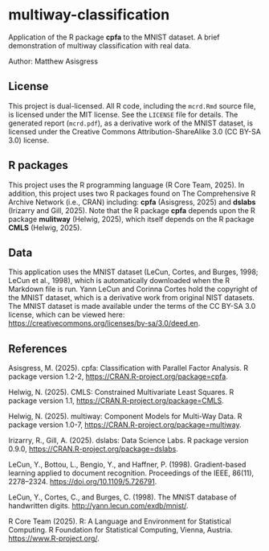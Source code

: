 # multiway-classification
Application of the R package **cpfa** to the MNIST dataset. A brief 
demonstration of multiway classification with real data.

Author: Matthew Asisgress

## License

This project is dual-licensed. All R code, including the `mcrd.Rmd` source file, 
is licensed under the MIT license. See the `LICENSE` file for details. The 
generated report (`mcrd.pdf`), as a derivative work of the MNIST dataset, is 
licensed under the Creative Commons Attribution-ShareAlike 3.0 (CC BY-SA 3.0) 
license.

## R packages

This project uses the R programming language (R Core Team, 2025). In addition, 
this project uses two R packages found on The Comprehensive R Archive Network 
(i.e., CRAN) including: **cpfa** (Asisgress, 2025) and **dslabs** 
(Irizarry and Gill, 2025). Note that the R package **cpfa** depends
upon the R package **mulitway** (Helwig, 2025), which itself depends on the R 
package **CMLS** (Helwig, 2025).

## Data

This application uses the MNIST dataset (LeCun, Cortes, and Burges, 1998; LeCun 
et al., 1998), which is automatically downloaded when the R Markdown file is 
run. Yann LeCun and Corinna Cortes hold the copyright of the MNIST dataset, 
which is a derivative work from original NIST datasets. The MNIST dataset is 
made available under the terms of the CC BY-SA 3.0 license, which can be viewed 
here: <https://creativecommons.org/licenses/by-sa/3.0/deed.en>.

## References

Asisgress, M. (2025). cpfa: Classification with Parallel Factor Analysis. 
R package version 1.2-2, <https://CRAN.R-project.org/package=cpfa>.

Helwig, N. (2025). CMLS: Constrained Multivariate Least Squares.
R package version 1.1, <https://CRAN.R-project.org/package=CMLS>.

Helwig, N. (2025). multiway: Component Models for Multi-Way Data. 
R package version 1.0-7, <https://CRAN.R-project.org/package=multiway>.

Irizarry, R., Gill, A. (2025). dslabs: Data Science Labs.
R package version 0.9.0, <https://CRAN.R-project.org/package=dslabs>.

LeCun, Y., Bottou, L., Bengio, Y., and Haffner, P. (1998). Gradient-based 
learning applied to document recognition. Proceedings of the IEEE, 86(11), 
2278–2324. <https://doi.org/10.1109/5.726791>.

LeCun, Y., Cortes, C., and Burges, C. (1998). The MNIST database of handwritten 
digits. <http://yann.lecun.com/exdb/mnist/>.

R Core Team (2025). R: A Language and Environment for Statistical Computing. R 
Foundation for Statistical Computing, Vienna, Austria. 
<https://www.R-project.org/>.